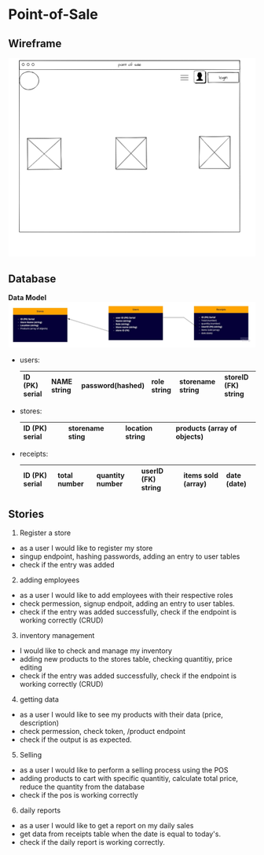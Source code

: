 # Point-of-Sale

## Wireframe

![hompage](./assets/home.png)

## Database

**Data Model**
![data model](./assets/Data-Modeling.jpg)

- users:

  | ID (PK) serial | NAME string | password(hashed) | role string | storename string | storeID (FK) string |
  | -------------- | ----------- | ----------- | ---------------- | ------------------- | ------------------- |

- stores:

  | ID (PK) serial | storename sting | location string | products (array of objects) |
  | -------------- | --------------- | --------------- | --------------------------- |

- receipts:

  | ID (PK) serial | total number | quantity number | userID (FK) string | items sold (array) | date (date) |
  | -------------- | ------------ | --------------- | ------------------ | ------------------ | ----------- |

## Stories

1. Register a store

- as a user I would like to register my store
- singup endpoint, hashing passwords, adding an entry to user tables
- check if the entry was added

2. adding employees

- as a user I would like to add employees with their respective roles
- check permession, signup endpoit, adding an entry to user tables.
- check if the entry was added successfully, check if the endpoint is working correctly (CRUD)

3. inventory management

- I would like to check and manage my inventory
- adding new products to the stores table, checking quantitiy, price editing
- check if the entry was added successfully, check if the endpoint is working correctly (CRUD)

4. getting data

- as a user I would like to see my products with their data (price, description)
- check permession, check token, /product endpoint
- check if the output is as expected.

5. Selling

- as a user I would like to perform a selling process using the POS
- adding products to cart with specific quantitiy, calculate total price, reduce the quantity from the database
- check if the pos is working correctly

6. daily reports

- as a user I would like to get a report on my daily sales
- get data from receipts table when the date is equal to today's.
- check if the daily report is working correctly.

